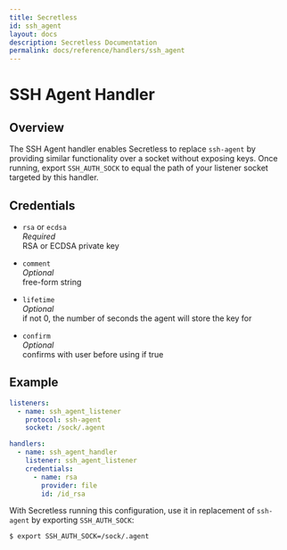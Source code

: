 ```yaml
---
title: Secretless
id: ssh_agent
layout: docs
description: Secretless Documentation
permalink: docs/reference/handlers/ssh_agent
---
```


# SSH Agent Handler
## Overview
The SSH Agent handler enables Secretless to replace `ssh-agent` by providing
similar functionality over a socket without exposing keys. Once running, export
`SSH_AUTH_SOCK` to equal the path of your listener socket targeted by this
handler.

## Credentials
- `rsa` or `ecdsa`  
_Required_  
RSA or ECDSA private key

- `comment`  
_Optional_  
free-form string  

- `lifetime`  
_Optional_  
if not 0, the number of seconds the agent will store the key for  

- `confirm`  
_Optional_  
confirms with user before using if true  

## Example
``` yaml
listeners:
  - name: ssh_agent_listener
    protocol: ssh-agent
    socket: /sock/.agent

handlers:
  - name: ssh_agent_handler
    listener: ssh_agent_listener
    credentials:
      - name: rsa
        provider: file
        id: /id_rsa
```
  
With Secretless running this configuration, use it in replacement of
`ssh-agent` by exporting `SSH_AUTH_SOCK`:  
``` bash
$ export SSH_AUTH_SOCK=/sock/.agent
```